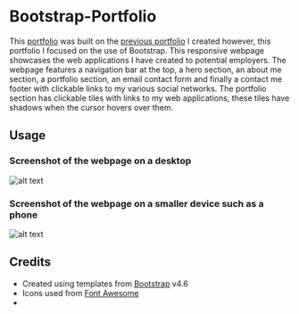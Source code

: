 # Bootstrap-Portfolio

This [portfolio]() was built on the [previous portfolio](https://amikerb.github.io/Portfolio/) I created however, this portfolio I focused on the use of Bootstrap. This responsive webpage showcases the web applications I have created to potential employers. The webpage features a navigation bar at the top, a hero section, an about me section, a portfolio section, an email contact form and finally a contact me footer with clickable links to my various social networks. The portfolio section has clickable tiles with links to my web applications, these tiles have shadows when the cursor hovers over them.

## Usage 

### Screenshot of the webpage on a desktop 
![alt text](/images/)

### Screenshot of the webpage on a smaller device such as a phone
![alt text](/images/)

## Credits 
 - Created using templates from [Bootstrap](https://getbootstrap.com/docs/4.6/getting-started/introduction/) v4.6
 - Icons used from [Font Awesome](https://fontawesome.com/)
 - 
